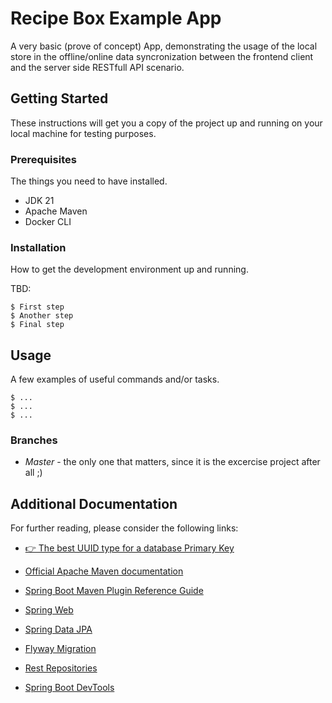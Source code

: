 # Recipe Box Example App

A very basic (prove of concept) App, demonstrating the usage of the local store in the offline/online data syncronization between the frontend client and the server side RESTfull API scenario.

## Getting Started

These instructions will get you a copy of the project up and running on your local machine for testing purposes.

### Prerequisites

The things you need to have installed.

* JDK 21
* Apache Maven
* Docker CLI


### Installation

How to get the development environment up and running.

TBD:

```
$ First step
$ Another step
$ Final step
```

## Usage

A few examples of useful commands and/or tasks.

```
$ ...
$ ...
$ ...
```

### Branches

* *Master* - the only one that matters, since it is the excercise project after all ;)

## Additional Documentation

For further reading, please consider the following links:

* [👉 The best UUID type for a database Primary Key](https://vladmihalcea.com/uuid-database-primary-key/)

* [Official Apache Maven documentation](https://maven.apache.org/guides/index.html)
* [Spring Boot Maven Plugin Reference Guide](https://docs.spring.io/spring-boot/3.3.3/maven-plugin)
* [Spring Web](https://docs.spring.io/spring-boot/docs/3.3.3/reference/htmlsingle/index.html#web)
* [Spring Data JPA](https://docs.spring.io/spring-boot/docs/3.3.3/reference/htmlsingle/index.html#data.sql.jpa-and-spring-data)
* [Flyway Migration](https://docs.spring.io/spring-boot/docs/3.3.3/reference/htmlsingle/index.html#howto.data-initialization.migration-tool.flyway)
* [Rest Repositories](https://docs.spring.io/spring-boot/docs/3.3.3/reference/htmlsingle/index.html#howto.data-access.exposing-spring-data-repositories-as-rest)
* [Spring Boot DevTools](https://docs.spring.io/spring-boot/docs/3.3.3/reference/htmlsingle/index.html#using.devtools)
